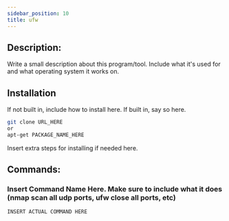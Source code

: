 ```yaml
---
sidebar_position: 10
title: ufw
---
```


## Description:
Write a small description about this program/tool. Include what it's used for and what operating system it works on. 

## Installation
If not built in, include how to install here. If built in, say so here.
```bash
git clone URL_HERE 
or 
apt-get PACKAGE_NAME_HERE
```
Insert extra steps for installing if needed here. 

## Commands:

### Insert Command Name Here. Make sure to include what it does (nmap scan all udp ports, ufw close all ports, etc)
```bash
INSERT ACTUAL COMMAND HERE
```